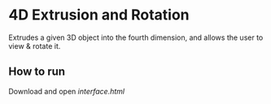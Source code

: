# 4D Extrusion and Rotation

Extrudes a given 3D object into the fourth dimension, and allows the user to view & rotate it.


## How to run

Download and open _interface.html_
